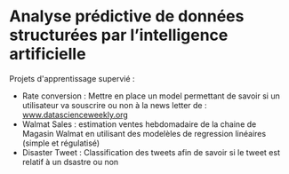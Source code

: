 
# Analyse prédictive de données structurées par l’intelligence artificielle
Projets d'apprentissage supervié :
- Rate conversion : Mettre en place un model permettant de savoir si un utilisateur va souscrire ou non à la news letter de : www.datascienceweekly.org 
- Walmat Sales : estimation ventes hebdomadaire de la chaine de Magasin Walmat en utilisant des modelèles de regression linéaires (simple et régulatisé)
- Disaster Tweet : Classification des tweets afin de savoir si le tweet est relatif à un dsastre ou non
